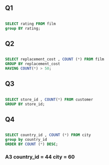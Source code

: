 ## Q1

``` sql

SELECT rating FROM film
group BY rating;

```

## Q2

``` sql

SELECT replacement_cost , COUNT (*) FROM film
GROUP BY replacement_cost
HAVING COUNT(*) > 50;

```

## Q3

``` sql

SELECT store_id , COUNT(*) FROM customer
GROUP BY store_id;

```

## Q4

``` sql

SELECT country_id , COUNT (*) FROM city
group by country_id
ORDER BY COUNT (*) DESC;

```

### A3  country_id = 44 city = 60